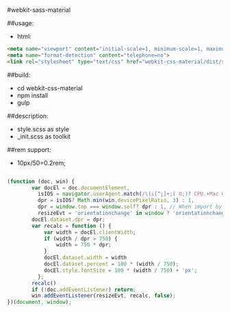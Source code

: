 #webkit-sass-material

##usage:
+ html:
```html
<meta name="viewport" content="initial-scale=1, minimum-scale=1, maximum-scale=1, user-scalable=no, width=device-width">
<meta name="format-detection" content="telephone=no">
<link rel="stylesheet" type="text/css" href="webkit-css-material/dist/style.css"/>
```

##build:
+ cd webkit-css-material
+ npm install
+ gulp

##description:
+ style.scss as style
+ _init.scss as toolkit

##rem support:
+ 10px/50=0.2rem;

```javascript

(function (doc, win) {
        var docEl = doc.documentElement,
          isIOS = navigator.userAgent.match(/\(i[^;]+;( U;)? CPU.+Mac OS X/),
          dpr = isIOS? Math.min(win.devicePixelRatio, 3) : 1,
          dpr = window.top === window.self? dpr : 1, // When import by iframe,prevent scale.
          resizeEvt = 'orientationchange' in window ? 'orientationchange' : 'resize';
        docEl.dataset.dpr = dpr;
        var recalc = function () {
            var width = docEl.clientWidth;
            if (width / dpr > 750) {
                width = 750 * dpr;
            }
            docEl.dataset.width = width
            docEl.dataset.percent = 100 * (width / 750);
            docEl.style.fontSize = 100 * (width / 750) + 'px';
          };
        recalc()
        if (!doc.addEventListener) return;
        win.addEventListener(resizeEvt, recalc, false);
})(document, window);

```
